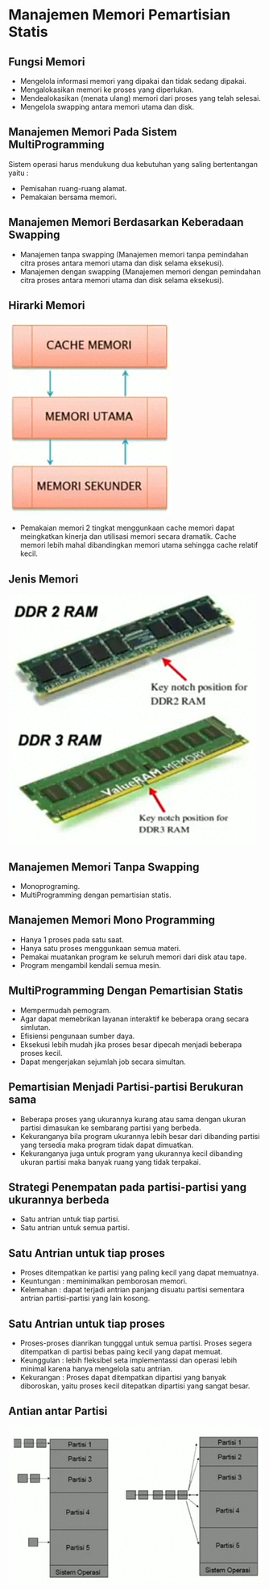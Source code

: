 # Manajemen Memori Pemartisian Statis

## Fungsi Memori

- Mengelola informasi memori yang dipakai dan tidak sedang dipakai.
- Mengalokasikan memori ke proses yang diperlukan.
- Mendealokasikan (menata ulang) memori dari proses yang telah selesai.
- Mengelola swapping antara memori utama dan disk.

## Manajemen Memori Pada Sistem MultiProgramming

Sistem operasi harus mendukung dua kebutuhan yang saling bertentangan yaitu :

- Pemisahan ruang-ruang alamat.
- Pemakaian bersama memori.

## Manajemen Memori Berdasarkan Keberadaan Swapping

- Manajemen tanpa swapping (Manajemen memori tanpa pemindahan citra proses antara memori utama dan disk selama eksekusi).
- Manajemen dengan swapping (Manajemen memori dengan pemindahan citra proses antara memori utama dan disk selama eksekusi).

## Hirarki Memori

![Hirarki Memori](img/Hiraiki-Memori.png)

- Pemakaian memori 2 tingkat menggunkaan cache memori dapat meingkatkan kinerja dan utilisasi memori secara dramatik. Cache memori lebih mahal dibandingkan memori utama sehingga cache relatif kecil.

## Jenis Memori

![Jenis Memori](img/Jenis-Ram.png)

## Manajemen Memori Tanpa Swapping

- Monoprograming.
- MultiProgramming dengan pemartisian statis.

## Manajemen Memori Mono Programming

- Hanya 1 proses pada satu saat.
- Hanya satu proses menggunkaan semua materi.
- Pemakai muatankan program ke seluruh memori dari disk atau tape.
- Program mengambil kendali semua mesin.

## MultiProgramming Dengan Pemartisian Statis

- Mempermudah pemogram.
- Agar dapat memebrikan layanan interaktif ke beberapa orang secara simlutan.
- Efisiensi pengunaan sumber daya.
- Eksekusi lebih mudah jika proses besar dipecah menjadi beberapa proses kecil.
- Dapat mengerjakan sejumlah job secara simultan.

## Pemartisian Menjadi Partisi-partisi Berukuran sama 

- Beberapa proses yang ukurannya kurang atau sama dengan ukuran partisi dimasukan ke sembarang partisi yang berbeda.
- Kekuranganya bila program ukurannya lebih besar dari dibanding partisi yang tersedia maka program tidak dapat dimuatkan.
- Kekuranganya juga untuk program yang ukurannya kecil dibanding ukuran partisi maka banyak ruang yang tidak terpakai.

## Strategi Penempatan pada partisi-partisi yang ukurannya berbeda 

- Satu antrian untuk tiap partisi.
- Satu antrian untuk semua partisi.

## Satu Antrian untuk tiap proses

- Proses ditempatkan ke partisi yang paling kecil yang dapat memuatnya.
- Keuntungan : meminimalkan pemborosan memori.
- Kelemahan : dapat terjadi antrian panjang disuatu partisi sementara antrian partisi-partisi yang lain kosong.

## Satu Antrian untuk tiap proses

- Proses-proses dianrikan tungggal untuk semua partisi. Proses segera ditempatkan di partisi bebas paing kecil yang dapat memuat.
- Keunggulan : lebih fleksibel seta implementassi dan operasi lebih minimal karena hanya mengelola satu antrian.
- Kekurangan : Proses dapat ditempatkan dipartisi yang banyak diboroskan, yaitu proses kecil ditepatkan dipartisi yang sangat besar.

## Antian antar Partisi

![Partisi](img/partisi.png)

